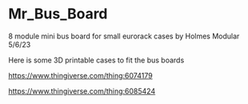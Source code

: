 # Mr_Bus_Board
8 module mini bus board for small eurorack cases by Holmes Modular 5/6/23

Here is some 3D printable cases to fit the bus boards 

https://www.thingiverse.com/thing:6074179

https://www.thingiverse.com/thing:6085424

